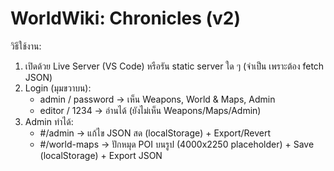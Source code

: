 # WorldWiki: Chronicles (v2)

วิธีใช้งาน:
1) เปิดด้วย Live Server (VS Code) หรือรัน static server ใด ๆ (จำเป็น เพราะต้อง fetch JSON)
2) Login (มุมขวาบน):
   - admin / password → เห็น Weapons, World & Maps, Admin
   - editor / 1234    → อ่านได้ (ยังไม่เห็น Weapons/Maps/Admin)
3) Admin ทำได้:
   - #/admin → แก้ไข JSON สด (localStorage) + Export/Revert
   - #/world-maps → ปักหมุด POI บนรูป (4000x2250 placeholder) + Save (localStorage) + Export JSON